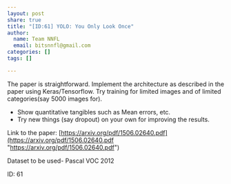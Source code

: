 ```yaml
---
layout: post
share: true
title: "[ID:61] YOLO: You Only Look Once"
author:
  name: Team NNFL
  email: bitsnnfl@gmail.com
categories: []
tags: []

---
```

The paper is straightforward. Implement the architecture as described in the paper using Keras/Tensorflow. Try training for limited images and of limited categories(say 5000 images for).

* Show quantitative tangibles such as Mean errors, etc.
* Try new things (say dropout) on your own for improving the results.

Link to the paper: [https://arxiv.org/pdf/1506.02640.pdf](https://arxiv.org/pdf/1506.02640.pdf "https://arxiv.org/pdf/1506.02640.pdf")

Dataset to be used- Pascal VOC 2012

ID: 61